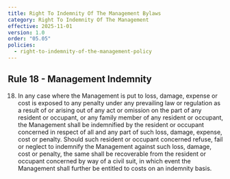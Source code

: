 ```yaml
---
title: Right To Indemnity Of The Management Bylaws
category: Right To Indemnity Of The Management
effective: 2025-11-01
version: 1.0
order: "05.05"
policies:
  - right-to-indemnity-of-the-management-policy
---
```


## Rule 18 - Management Indemnity

18) In any case where the Management is put to loss, damage, expense or cost is exposed to any penalty under any prevailing law or regulation as a result of or arising out of any act or omission on the part of any resident or occupant, or any family member of any resident or occupant, the Management shall be indemnified by the resident or occupant concerned in respect of all and any part of such loss, damage, expense, cost or penalty. Should such resident or occupant concerned refuse, fail or neglect to indemnify the Management against such loss, damage, cost or penalty, the same shall be recoverable from the resident or occupant concerned by way of a civil suit, in which event the Management shall further be entitled to costs on an indemnity basis.
